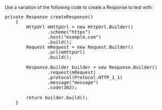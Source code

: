 Use a variation of the following code to create a Response to test with:
<pre class="EnlighterJSRAW" data-enlighter-language="java">private Response createResponse()
    {
        HttpUrl mHttpUrl = new HttpUrl.Builder()
                .scheme("https")
                .host("example.com")
                .build();
        Request mRequest = new Request.Builder()
                .url(mHttpUrl)
                .build();

        Response.Builder builder = new Response.Builder()
                .request(mRequest)
                .protocol(Protocol.HTTP_1_1)
                .message("message")
                .code(302);

        return builder.build();
    }</pre>
&nbsp;
